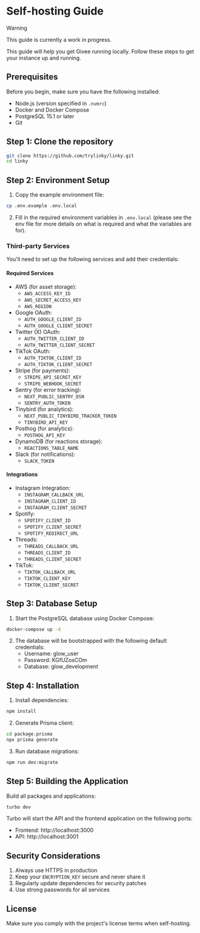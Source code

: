 # Self-hosting Guide

> [!WARNING]
> This guide is currently a work in progress.

This guide will help you get Givee running locally. Follow these steps to get your instance up and running.

## Prerequisites

Before you begin, make sure you have the following installed:

- Node.js (version specified in `.nvmrc`)
- Docker and Docker Compose
- PostgreSQL 15.1 or later
- Git

## Step 1: Clone the repository

```bash
git clone https://github.com/trylinky/linky.git
cd linky
```

## Step 2: Environment Setup

1. Copy the example environment file:

```bash
cp .env.example .env.local
```

2. Fill in the required environment variables in `.env.local` (please see the env file for more details on what is required and what the variables are for).

### Third-party Services

You'll need to set up the following services and add their credentials:

#### Required Services

- AWS (for asset storage):
  - `AWS_ACCESS_KEY_ID`
  - `AWS_SECRET_ACCESS_KEY`
  - `AWS_REGION`
- Google OAuth:
  - `AUTH_GOOGLE_CLIENT_ID`
  - `AUTH_GOOGLE_CLIENT_SECRET`
- Twitter (X) OAuth:
  - `AUTH_TWITTER_CLIENT_ID`
  - `AUTH_TWITTER_CLIENT_SECRET`
- TikTok OAuth:
  - `AUTH_TIKTOK_CLIENT_ID`
  - `AUTH_TIKTOK_CLIENT_SECRET`
- Stripe (for payments):
  - `STRIPE_API_SECRET_KEY`
  - `STRIPE_WEBHOOK_SECRET`
- Sentry (for error tracking):
  - `NEXT_PUBLIC_SENTRY_DSN`
  - `SENTRY_AUTH_TOKEN`
- Tinybird (for analytics):
  - `NEXT_PUBLIC_TINYBIRD_TRACKER_TOKEN`
  - `TINYBIRD_API_KEY`
- Posthog (for analytics):
  - `POSTHOG_API_KEY`
- DynamoDB (for reactions storage):
  - `REACTIONS_TABLE_NAME`
- Slack (for notifications):
  - `SLACK_TOKEN`

#### Integrations

- Instagram Integration:
  - `INSTAGRAM_CALLBACK_URL`
  - `INSTAGRAM_CLIENT_ID`
  - `INSTAGRAM_CLIENT_SECRET`
- Spotify:
  - `SPOTIFY_CLIENT_ID`
  - `SPOTIFY_CLIENT_SECRET`
  - `SPOTIFY_REDIRECT_URL`
- Threads:
  - `THREADS_CALLBACK_URL`
  - `THREADS_CLIENT_ID`
  - `THREADS_CLIENT_SECRET`
- TikTok:
  - `TIKTOK_CALLBACK_URL`
  - `TIKTOK_CLIENT_KEY`
  - `TIKTOK_CLIENT_SECRET`

## Step 3: Database Setup

1. Start the PostgreSQL database using Docker Compose:

```bash
docker-compose up -d
```

2. The database will be bootstrapped with the following default credentials:
   - Username: glow_user
   - Password: KGfUZosCOm
   - Database: glow_development

## Step 4: Installation

1. Install dependencies:

```bash
npm install
```

2. Generate Prisma client:

```bash
cd package.prisma
npx prisma generate
```

3. Run database migrations:

```bash
npm run dev:migrate
```

## Step 5: Building the Application

Build all packages and applications:

```bash
turbo dev
```

Turbo will start the API and the frontend application on the following ports:

- Frontend: http://localhost:3000
- API: http://localhost:3001

## Security Considerations

1. Always use HTTPS in production
2. Keep your `ENCRYPTION_KEY` secure and never share it
3. Regularly update dependencies for security patches
4. Use strong passwords for all services

## License

Make sure you comply with the project's license terms when self-hosting.
